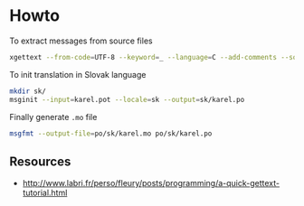 # Howto

To extract messages from source files

```bash
xgettext --from-code=UTF-8 --keyword=_ --language=C --add-comments --sort-output -o po/karel.pot src/*.c
```

To init translation in Slovak language

```bash
mkdir sk/
msginit --input=karel.pot --locale=sk --output=sk/karel.po
```

Finally generate `.mo` file

```bash
msgfmt --output-file=po/sk/karel.mo po/sk/karel.po
```

## Resources

* http://www.labri.fr/perso/fleury/posts/programming/a-quick-gettext-tutorial.html
